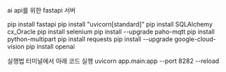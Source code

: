 ai api를 위한 fastapi 서버

pip install fastapi
pip install "uvicorn[standard]"
pip install SQLAlchemy cx_Oracle
pip install selenium
pip install --upgrade paho-mqtt
pip install python-multipart
pip install requests
pip install --upgrade google-cloud-vision
pip install openai

실행법
터미널에서 아래 코드 실행
uvicorn app.main:app --port 8282 --reload
